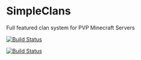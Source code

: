 SimpleClans
==========

Full featured clan system for PVP Minecraft Servers

[![Build Status](https://travis-ci.org/zenith4183/SimpleClans.svg)](https://travis-ci.org/zenith4183/SimpleClans)

[![Build Status](https://drone.io/github.com/zenith4183/SimpleClans/status.png)](https://drone.io/github.com/zenith4183/SimpleClans/files)

